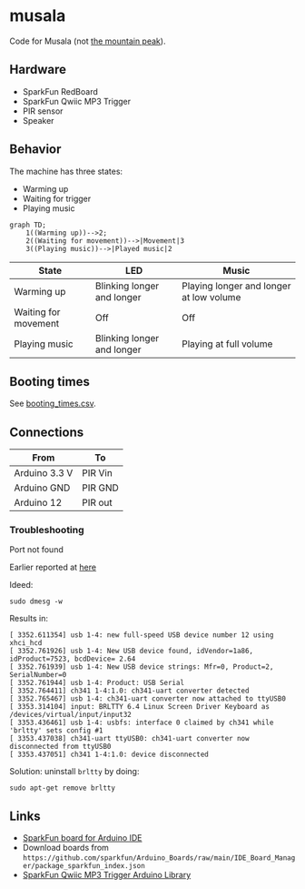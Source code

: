 # musala

Code for Musala (not [the mountain peak](https://en.wikipedia.org/wiki/Musala)).

## Hardware

 * SparkFun RedBoard
 * SparkFun Qwiic MP3 Trigger
 * PIR sensor
 * Speaker

## Behavior

The machine has three states:

 * Warming up
 * Waiting for trigger
 * Playing music

```mermaid
graph TD;
    1((Warming up))-->2;
    2((Waiting for movement))-->|Movement|3
    3((Playing music))-->|Played music|2
```

State               |LED                       |Music
--------------------|--------------------------|---------------------------------------
Warming up          |Blinking longer and longer|Playing longer and longer at low volume
Waiting for movement|Off                       |Off
Playing music       |Blinking longer and longer|Playing at full volume

## Booting times

See [booting_times.csv](booting_times.csv).

## Connections

From                  |To
----------------------|---------------------
Arduino 3.3 V         |PIR Vin
Arduino GND           |PIR GND
Arduino 12            |PIR out

### Troubleshooting

Port not found

Earlier reported at [here](https://forum.arduino.cc/t/arduino-ide-2-0-not-showing-ports/858267/13)

Ideed:

```
sudo dmesg -w
```

Results in:


```
[ 3352.611354] usb 1-4: new full-speed USB device number 12 using xhci_hcd
[ 3352.761926] usb 1-4: New USB device found, idVendor=1a86, idProduct=7523, bcdDevice= 2.64
[ 3352.761939] usb 1-4: New USB device strings: Mfr=0, Product=2, SerialNumber=0
[ 3352.761944] usb 1-4: Product: USB Serial
[ 3352.764411] ch341 1-4:1.0: ch341-uart converter detected
[ 3352.765467] usb 1-4: ch341-uart converter now attached to ttyUSB0
[ 3353.314104] input: BRLTTY 6.4 Linux Screen Driver Keyboard as /devices/virtual/input/input32
[ 3353.436461] usb 1-4: usbfs: interface 0 claimed by ch341 while 'brltty' sets config #1
[ 3353.437038] ch341-uart ttyUSB0: ch341-uart converter now disconnected from ttyUSB0
[ 3353.437051] ch341 1-4:1.0: device disconnected
```

Solution: uninstall `brltty` by doing:

```
sudo apt-get remove brltty
```

## Links

 * [SparkFun board for Arduino IDE](https://github.com/sparkfun/Arduino_Boards.git)
 * Download boards from `https://github.com/sparkfun/Arduino_Boards/raw/main/IDE_Board_Manager/package_sparkfun_index.json`
 * [SparkFun Qwiic MP3 Trigger Arduino Library](https://github.com/sparkfun/SparkFun_Qwiic_MP3_Trigger_Arduino_Library)
